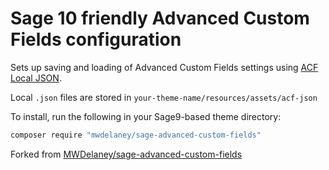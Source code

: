 # Sage 10 friendly Advanced Custom Fields configuration

Sets up saving and loading of Advanced Custom Fields settings using [ACF Local JSON](https://www.advancedcustomfields.com/resources/local-json/).

Local `.json` files are stored in `your-theme-name/resources/assets/acf-json`

To install, run the following in your Sage9-based theme directory:
```bash
composer require "mwdelaney/sage-advanced-custom-fields"
```
Forked from [MWDelaney/sage-advanced-custom-fields](https://github.com/MWDelaney/sage-advanced-custom-fields)
